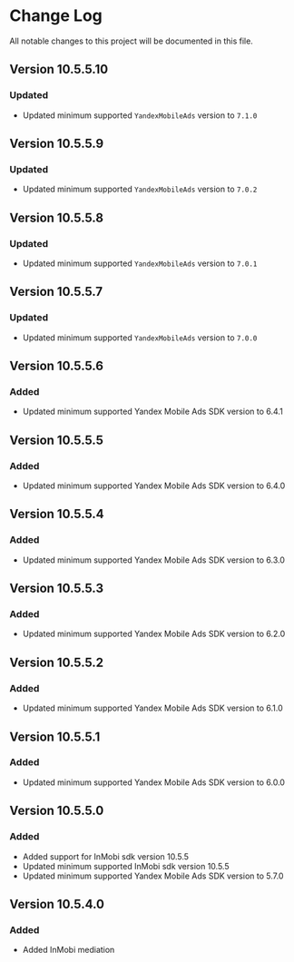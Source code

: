 # Change Log

All notable changes to this project will be documented in this file.

## Version 10.5.5.10

### Updated

- Updated minimum supported `YandexMobileAds` version to `7.1.0`

## Version 10.5.5.9

### Updated

- Updated minimum supported `YandexMobileAds` version to `7.0.2`

## Version 10.5.5.8

### Updated

- Updated minimum supported `YandexMobileAds` version to `7.0.1`

## Version 10.5.5.7

### Updated

- Updated minimum supported `YandexMobileAds` version to `7.0.0`

## Version 10.5.5.6

### Added

- Updated minimum supported Yandex Mobile Ads SDK version to 6.4.1

## Version 10.5.5.5

### Added

- Updated minimum supported Yandex Mobile Ads SDK version to 6.4.0

## Version 10.5.5.4

### Added

- Updated minimum supported Yandex Mobile Ads SDK version to 6.3.0

## Version 10.5.5.3

### Added

- Updated minimum supported Yandex Mobile Ads SDK version to 6.2.0

## Version 10.5.5.2

### Added

- Updated minimum supported Yandex Mobile Ads SDK version to 6.1.0

## Version 10.5.5.1

### Added

- Updated minimum supported Yandex Mobile Ads SDK version to 6.0.0

## Version 10.5.5.0

### Added

- Added support for InMobi sdk version 10.5.5
- Updated minimum supported InMobi sdk version 10.5.5
- Updated minimum supported Yandex Mobile Ads SDK version to 5.7.0

## Version 10.5.4.0

### Added

- Added InMobi mediation
